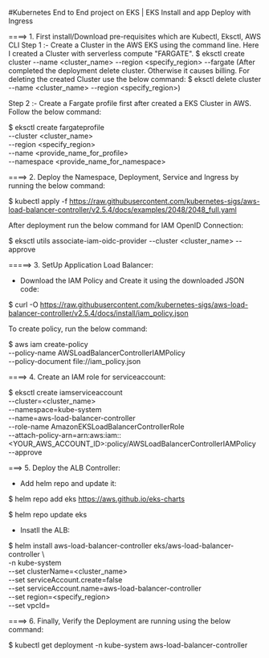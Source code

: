 #Kubernetes End to End project on EKS | EKS Install and app Deploy with Ingress

====> 1. First install/Download pre-requisites which are Kubectl, Eksctl, AWS CLI
 Step 1 :- Create a Cluster in the AWS EKS using the command line. Here I created a Cluster with serverless compute "FARGATE".
        $ eksctl create cluster --name <cluster_name> --region <specify_region> --fargate
    (After completed the deployment delete cluster. Otherwise it causes billing. For deleting the created Cluster use the below command:
        $ eksctl delete cluster --name <cluster_name> --region <specify_region>)

 Step 2 :- Create a Fargate profile first after created a EKS Cluster in AWS. Follow the below command:

 $ eksctl create fargateprofile \
    --cluster <cluster_name> \
    --region <specify_region> \
    --name <provide_name_for_profile> \
    --namespace <provide_name_for_namespace>

====> 2. Deploy the Namespace, Deployment, Service and Ingress by running the below command:

$ kubectl apply -f https://raw.githubusercontent.com/kubernetes-sigs/aws-load-balancer-controller/v2.5.4/docs/examples/2048/2048_full.yaml


After deployment run the below command for IAM OpenID Connection:

$ eksctl utils associate-iam-oidc-provider --cluster <cluster_name> --approve

=====> 3. SetUp Application Load Balancer:

- Download the IAM Policy and Create it using the downloaded JSON code:

$ curl -O https://raw.githubusercontent.com/kubernetes-sigs/aws-load-balancer-controller/v2.5.4/docs/install/iam_policy.json

To create policy, run the below command: 

$ aws iam create-policy \
    --policy-name AWSLoadBalancerControllerIAMPolicy \
    --policy-document file://iam_policy.json

====> 4. Create an IAM role for serviceaccount:

$ eksctl create iamserviceaccount \
  --cluster=<cluster_name> \
  --namespace=kube-system \
  --name=aws-load-balancer-controller \
  --role-name AmazonEKSLoadBalancerControllerRole \
  --attach-policy-arn=arn:aws:iam::<YOUR_AWS_ACCOUNT_ID>:policy/AWSLoadBalancerControllerIAMPolicy \
  --approve

===> 5. Deploy the ALB Controller:

- Add helm repo and update it:

$ helm repo add eks https://aws.github.io/eks-charts

$ helm repo update eks

- Insatll the ALB:

$ helm install aws-load-balancer-controller eks/aws-load-balancer-controller \            
  -n kube-system \
  --set clusterName=<cluster_name> \
  --set serviceAccount.create=false \
  --set serviceAccount.name=aws-load-balancer-controller \
  --set region=<specify_region> \
  --set vpcId=<YOUR-VPC-ID>


====> 6. Finally, Verify the Deployment are running using the below command:

$ kubectl get deployment -n kube-system aws-load-balancer-controller
